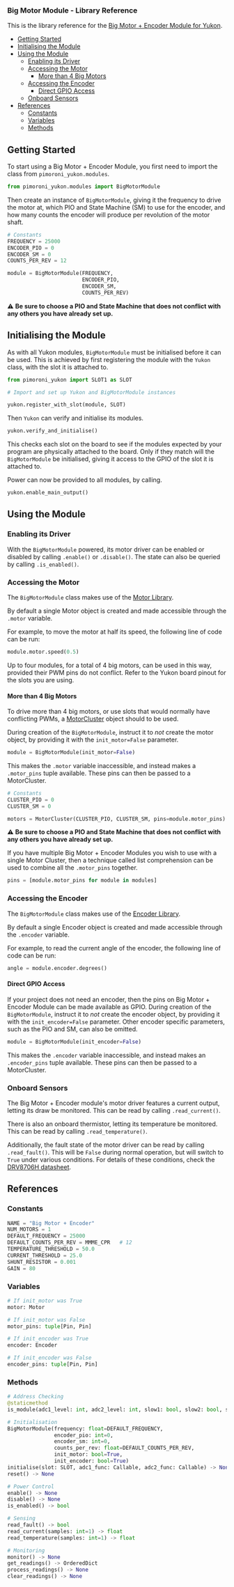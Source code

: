 ### Big Motor Module - Library Reference <!-- omit in toc -->

This is the library reference for the [Big Motor + Encoder Module for Yukon](https://pimoroni.com/yukon).

- [Getting Started](#getting-started)
- [Initialising the Module](#initialising-the-module)
- [Using the Module](#using-the-module)
  - [Enabling its Driver](#enabling-its-driver)
  - [Accessing the Motor](#accessing-the-motor)
    - [More than 4 Big Motors](#more-than-4-big-motors)
  - [Accessing the Encoder](#accessing-the-encoder)
    - [Direct GPIO Access](#direct-gpio-access)
  - [Onboard Sensors](#onboard-sensors)
- [References](#references)
  - [Constants](#constants)
  - [Variables](#variables)
  - [Methods](#methods)


## Getting Started

To start using a Big Motor + Encoder Module, you first need to import the class from `pimoroni_yukon.modules`.

```python
from pimoroni_yukon.modules import BigMotorModule
```

Then create an instance of `BigMotorModule`, giving it the frequency to drive the motor at, which PIO and State Machine (SM) to use for the encoder, and how many counts the encoder will produce per revolution of the motor shaft.

```python
# Constants
FREQUENCY = 25000
ENCODER_PIO = 0
ENCODER_SM = 0
COUNTS_PER_REV = 12

module = BigMotorModule(FREQUENCY,
                        ENCODER_PIO,
                        ENCODER_SM,
                        COUNTS_PER_REV)
```

:warning: **Be sure to choose a PIO and State Machine that does not conflict with any others you have already set up.**


## Initialising the Module

As with all Yukon modules, `BigMotorModule` must be initialised before it can be used. This is achieved by first registering the module with the `Yukon` class, with the slot it is attached to.

```python
from pimoroni_yukon import SLOT1 as SLOT

# Import and set up Yukon and BigMotorModule instances

yukon.register_with_slot(module, SLOT)
```

Then `Yukon` can verify and initialise its modules.

```python
yukon.verify_and_initialise()
```

This checks each slot on the board to see if the modules expected by your program are physically attached to the board. Only if they match will the `BigMotorModule` be initialised, giving it access to the GPIO of the slot it is attached to.

Power can now be provided to all modules, by calling.

```python
yukon.enable_main_output()
```

## Using the Module

### Enabling its Driver

With the `BigMotorModule` powered, its motor driver can be enabled or disabled by calling `.enable()` or `.disable()`. The state can also be queried by calling `.is_enabled()`.

### Accessing the Motor

The `BigMotorModule` class makes use of the [Motor Library](https://github.com/pimoroni/pimoroni-pico/blob/main/micropython/modules/motor/README.md).

By default a single Motor object is created and made accessible through the `.motor` variable.

For example, to move the motor at half its speed, the following line of code can be run:

```python
module.motor.speed(0.5)
```

Up to four modules, for a total of 4 big motors, can be used in this way, provided their PWM pins do not conflict. Refer to the Yukon board pinout for the slots you are using.


#### More than 4 Big Motors

To drive more than 4 big motors, or use slots that would normally have conflicting PWMs, a [MotorCluster](https://github.com/pimoroni/pimoroni-pico/blob/main/micropython/modules/motor/README.md#motorcluster) object should to be used.

During creation of the `BigMotorModule`, instruct it to *not* create the motor object, by providing it with the `init_motor=False` parameter.

```python
module = BigMotorModule(init_motor=False)
```

This makes the `.motor` variable inaccessible, and instead makes a `.motor_pins` tuple available. These pins can then be passed to a MotorCluster.

```python
# Constants
CLUSTER_PIO = 0
CLUSTER_SM = 0

motors = MotorCluster(CLUSTER_PIO, CLUSTER_SM, pins=module.motor_pins)
```

:warning: **Be sure to choose a PIO and State Machine that does not conflict with any others you have already set up.**

If you have multiple Big Motor + Encoder Modules you wish to use with a single Motor Cluster, then a technique called list comprehension can be used to combine all the `.motor_pins` together.

```python
pins = [module.motor_pins for module in modules]
```


### Accessing the Encoder

The `BigMotorModule` class makes use of the [Encoder Library](https://github.com/pimoroni/pimoroni-pico/blob/main/micropython/modules/encoder/README.md).

By default a single Encoder object is created and made accessible through the `.encoder` variable.

For example, to read the current angle of the encoder, the following line of code can be run:

```python
angle = module.encoder.degrees()
```

#### Direct GPIO Access

If your project does not need an encoder, then the pins on Big Motor + Encoder Module can be made available as GPIO. During creation of the `BigMotorModule`, instruct it to *not* create the encoder object, by providing it with the `init_encoder=False` parameter. Other encoder specific parameters, such as the PIO and SM, can also be omitted.

```python
module = BigMotorModule(init_encoder=False)
```

This makes the `.encoder` variable inaccessible, and instead makes an `.encoder_pins` tuple available. These pins can then be passed to a MotorCluster.


### Onboard Sensors

The Big Motor + Encoder module's motor driver features a current output, letting its draw be monitored. This can be read by calling `.read_current()`.

There is also an onboard thermistor, letting its temperature be monitored. This can be read by calling `.read_temperature()`.

Additionally, the fault state of the motor driver can be read by calling `.read_fault()`. This will be `False` during normal operation, but will switch to `True` under various conditions. For details of these conditions, check the [DRV8706H datasheet](https://www.ti.com/lit/ds/symlink/drv8706-q1.pdf).


## References

### Constants

```python
NAME = "Big Motor + Encoder"
NUM_MOTORS = 1
DEFAULT_FREQUENCY = 25000
DEFAULT_COUNTS_PER_REV = MMME_CPR   # 12
TEMPERATURE_THRESHOLD = 50.0
CURRENT_THRESHOLD = 25.0
SHUNT_RESISTOR = 0.001
GAIN = 80
```

### Variables

```python
# If init_motor was True
motor: Motor

# If init_motor was False
motor_pins: tuple[Pin, Pin]

# If init_encoder was True
encoder: Encoder

# If init_encoder was False
encoder_pins: tuple[Pin, Pin]
```

### Methods

```python
# Address Checking
@staticmethod
is_module(adc1_level: int, adc2_level: int, slow1: bool, slow2: bool, slow3: bool) -> bool

# Initialisation
BigMotorModule(frequency: float=DEFAULT_FREQUENCY, 
               encoder_pio: int=0,
               encoder_sm: int=0,
               counts_per_rev: float=DEFAULT_COUNTS_PER_REV,
               init_motor: bool=True,
               init_encoder: bool=True)
initialise(slot: SLOT, adc1_func: Callable, adc2_func: Callable) -> None
reset() -> None

# Power Control
enable() -> None
disable() -> None
is_enabled() -> bool

# Sensing
read_fault() -> bool
read_current(samples: int=1) -> float
read_temperature(samples: int=1) -> float

# Monitoring
monitor() -> None
get_readings() -> OrderedDict
process_readings() -> None
clear_readings() -> None
```
